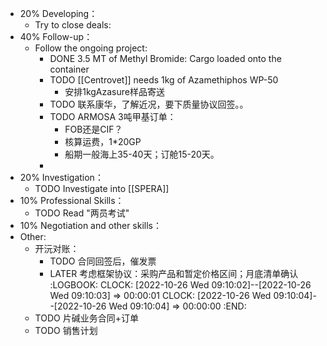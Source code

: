 - 20% Developing：
	- Try to close deals:
- 40% Follow-up：
	- Follow the ongoing project:
		- DONE 3.5 MT of Methyl Bromide: Cargo loaded onto the container
		- TODO [[Centrovet]] needs 1kg of Azamethiphos WP-50
			- 安排1kgAzasure样品寄送
		- TODO 联系康华，了解近况，要下质量协议回签。。
		- TODO ARMOSA 3吨甲基订单：
			- FOB还是CIF？
			- 核算运费，1*20GP
			- 船期一般海上35-40天；订舱15-20天。
		-
- 20% Investigation：
	- TODO Investigate into [[SPERA]]
- 10% Professional Skills：
	- TODO Read "两员考试"
- 10% Negotiation and other skills：
- Other:
	- 开沅对账：
		- TODO 合同回签后，催发票
		- LATER 考虑框架协议：采购产品和暂定价格区间；月底清单确认
		  :LOGBOOK:
		  CLOCK: [2022-10-26 Wed 09:10:02]--[2022-10-26 Wed 09:10:03] =>  00:00:01
		  CLOCK: [2022-10-26 Wed 09:10:04]--[2022-10-26 Wed 09:10:04] =>  00:00:00
		  :END:
	- TODO 片碱业务合同+订单
	- TODO 销售计划